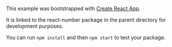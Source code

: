 This example was bootstrapped with [Create React App](https://github.com/facebook/create-react-app).

It is linked to the react-number package in the parent directory for development purposes.

You can run `npm install` and then `npm start` to test your package.
